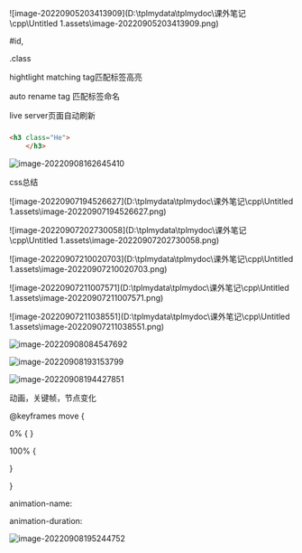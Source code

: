 ![image-20220905203413909](D:\tplmydata\tplmydoc\课外笔记\cpp\Untitled 1.assets\image-20220905203413909.png)

#id,

.class



hightlight matching tag匹配标签高亮

auto rename tag 匹配标签命名

live server页面自动刷新

  <h3 class="He">

  </h3>

``` html
<h3 class="He">
    </h3>
```

![image-20220908162645410](D:\tplmydata\tplmydoc\课外笔记\cpp\前端.assets\image-20220908162645410.png)

css总结

![image-20220907194526627](D:\tplmydata\tplmydoc\课外笔记\cpp\Untitled 1.assets\image-20220907194526627.png)

![image-20220907202730058](D:\tplmydata\tplmydoc\课外笔记\cpp\Untitled 1.assets\image-20220907202730058.png)

![image-20220907210020703](D:\tplmydata\tplmydoc\课外笔记\cpp\Untitled 1.assets\image-20220907210020703.png)

![image-20220907211007571](D:\tplmydata\tplmydoc\课外笔记\cpp\Untitled 1.assets\image-20220907211007571.png)

![image-20220907211038551](D:\tplmydata\tplmydoc\课外笔记\cpp\Untitled 1.assets\image-20220907211038551.png)

![image-20220908084547692](D:\tplmydata\tplmydoc\课外笔记\cpp\前端.assets\image-20220908084547692.png)

![image-20220908193153799](D:\tplmydata\tplmydoc\课外笔记\cpp\前端.assets\image-20220908193153799.png)

![image-20220908194427851](D:\tplmydata\tplmydoc\课外笔记\cpp\前端.assets\image-20220908194427851.png)

动画，关键帧，节点变化

@keyframes move {

0% {
}

100% {

}

}

animation-name:

animation-duration:

![image-20220908195244752](D:\tplmydata\tplmydoc\课外笔记\cpp\前端.assets\image-20220908195244752.png)
